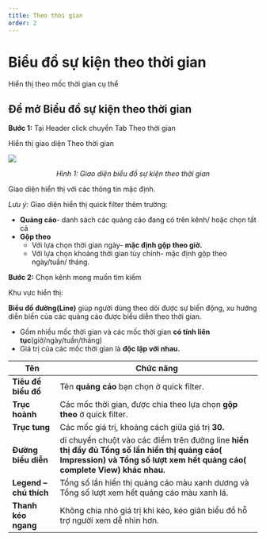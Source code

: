 ```yaml
---
title: Theo thời gian
order: 2
---
```

# Biểu đồ sự kiện theo thời gian
Hiển thị theo mốc thời gian cụ thể
## Để mở Biểu đồ sự kiện theo thời gian

**Bước 1:** Tại Header click chuyển Tab Theo thời gian

Hiển thị giao diện Theo thời gian

![](/images/dai/event-chart-by-timeseries.png)

<center>

*Hình 1: Giao diện biểu đồ sự kiện theo thời gian*

</center>

Giao diện hiển thị với các thông tin mặc định.

*Lưu ý:* Giao diện hiển thị quick filter thêm trường:
* **Quảng cáo**- danh sách các quảng cáo đang có trên kênh/ hoặc chọn tất cả
* **Gộp theo**
    * Với lựa chọn thời gian ngày- **mặc định gộp theo giờ.**
    * Với lựa chọn khoảng thời gian tùy chỉnh- mặc định gộp theo ngày/tuần/ tháng.

**Bước 2:** Chọn kênh mong muốn tìm kiếm

Khu vực hiển thị:

**Biểu đồ đường(Line)** giúp người dùng theo dõi được sự biến động, xu hướng diễn biến của các quảng cáo được biểu diễn theo thời gian.
* Gồm nhiều mốc thời gian và các mốc thời gian **có tính liên tục**(giờ/ngày/tuần/tháng)
* Giá trị của các mốc thời gian là **độc lập với nhau.**


| Tên        | Chức năng                                                    |
| -------------- | ------------------------------------------------------------ |
| **Tiêu đề biểu đồ**         | Tên **quảng cáo** bạn chọn ở quick filter. |
| **Trục hoành**        | Các mốc thời gian, được chia theo lựa chọn **gộp theo** ở quick filter.                          |
| **Trục tung**      | Các mốc giá trị, khoảng cách giữa giá trị **30.** |
| **Đường biểu diễn** | di chuyển chuột vào các điểm trên đường line **hiển thị đầy đủ Tổng số lần hiển thị quảng cáo( Impression) và Tổng số lượt xem hết quảng cáo( complete View) khác nhau.**              |
| **Legend – chú thích** | Tổng số lần hiển thị quảng cáo màu xanh dương và  Tổng số lượt xem hết quảng cáo màu xanh lá. |
| **Thanh kéo ngang** | Không chia nhỏ giá trị khi kéo, kéo giãn biểu đồ hỗ trợ người xem dễ nhìn hơn.  |
